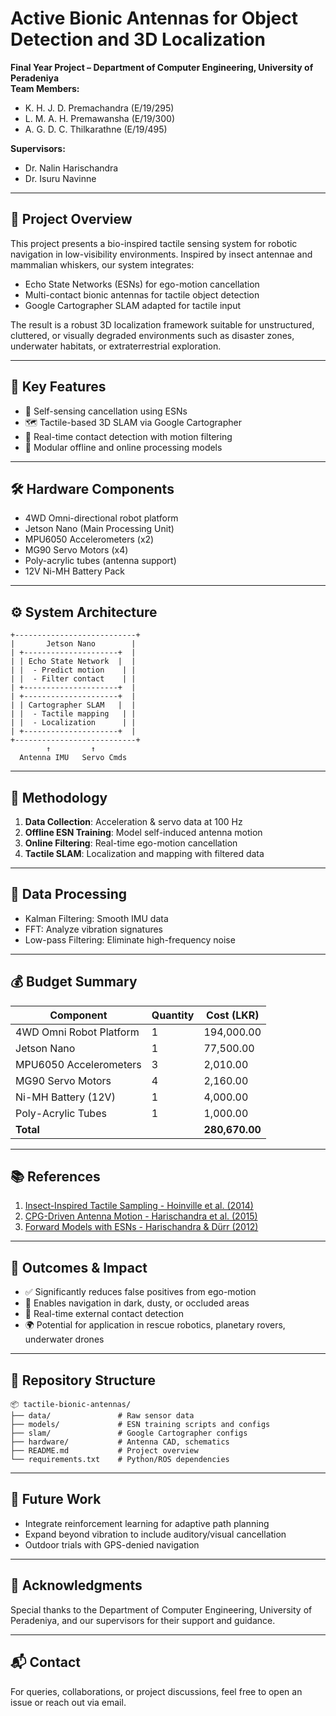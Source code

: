 # Active Bionic Antennas for Object Detection and 3D Localization

**Final Year Project – Department of Computer Engineering, University of Peradeniya**  
**Team Members:**  
- K. H. J. D. Premachandra (E/19/295)  
- L. M. A. H. Premawansha (E/19/300)  
- A. G. D. C. Thilkarathne (E/19/495)  

**Supervisors:**  
- Dr. Nalin Harischandra  
- Dr. Isuru Navinne  

---

## 📌 Project Overview

This project presents a bio-inspired tactile sensing system for robotic navigation in low-visibility environments. Inspired by insect antennae and mammalian whiskers, our system integrates:

- Echo State Networks (ESNs) for ego-motion cancellation  
- Multi-contact bionic antennas for tactile object detection  
- Google Cartographer SLAM adapted for tactile input  

The result is a robust 3D localization framework suitable for unstructured, cluttered, or visually degraded environments such as disaster zones, underwater habitats, or extraterrestrial exploration.

---

## 🚀 Key Features

- 🧠 Self-sensing cancellation using ESNs  
- 🗺️ Tactile-based 3D SLAM via Google Cartographer  
- 🤖 Real-time contact detection with motion filtering  
- 🧩 Modular offline and online processing models  

---

## 🛠️ Hardware Components

- 4WD Omni-directional robot platform  
- Jetson Nano (Main Processing Unit)  
- MPU6050 Accelerometers (x2)  
- MG90 Servo Motors (x4)  
- Poly-acrylic tubes (antenna support)  
- 12V Ni-MH Battery Pack  

---

## ⚙️ System Architecture

```
+---------------------------+
|       Jetson Nano        |
| +---------------------+  |
| | Echo State Network  |  |
| |  - Predict motion    | |
| |  - Filter contact    | |
| +---------------------+  |
| +---------------------+  |
| | Cartographer SLAM   |  |
| |  - Tactile mapping   | |
| |  - Localization      | |
| +---------------------+  |
+---------------------------+
        ↑         ↑
  Antenna IMU   Servo Cmds
```

---

## 🧪 Methodology

1. **Data Collection**: Acceleration & servo data at 100 Hz  
2. **Offline ESN Training**: Model self-induced antenna motion  
3. **Online Filtering**: Real-time ego-motion cancellation  
4. **Tactile SLAM**: Localization and mapping with filtered data  

---

## 🔬 Data Processing

- Kalman Filtering: Smooth IMU data  
- FFT: Analyze vibration signatures  
- Low-pass Filtering: Eliminate high-frequency noise  

---

## 💰 Budget Summary

| Component                  | Quantity | Cost (LKR)     |
|---------------------------|----------|----------------|
| 4WD Omni Robot Platform   | 1        | 194,000.00     |
| Jetson Nano               | 1        | 77,500.00      |
| MPU6050 Accelerometers    | 3        | 2,010.00       |
| MG90 Servo Motors         | 4        | 2,160.00       |
| Ni-MH Battery (12V)       | 1        | 4,000.00       |
| Poly-Acrylic Tubes        | 1        | 1,000.00       |
| **Total**                 |          | **280,670.00** |

---

## 📚 References

1. [Insect-Inspired Tactile Sampling - Hoinville et al. (2014)](https://doi.org/10.1007/978-3-319-09435-9_11)  
2. [CPG-Driven Antenna Motion - Harischandra et al. (2015)](https://doi.org/10.3389/fncom.2015.00107)  
3. [Forward Models with ESNs - Harischandra & Dürr (2012)](https://doi.org/10.1109/rose.2012.6402605)  

---

## 🧠 Outcomes & Impact

- ✅ Significantly reduces false positives from ego-motion  
- 🧭 Enables navigation in dark, dusty, or occluded areas  
- 🔁 Real-time external contact detection  
- 🌍 Potential for application in rescue robotics, planetary rovers, underwater drones  

---

## 📁 Repository Structure

```
📦 tactile-bionic-antennas/
├── data/               # Raw sensor data
├── models/             # ESN training scripts and configs
├── slam/               # Google Cartographer configs
├── hardware/           # Antenna CAD, schematics
├── README.md           # Project overview
└── requirements.txt    # Python/ROS dependencies
```

---

## 🔮 Future Work

- Integrate reinforcement learning for adaptive path planning  
- Expand beyond vibration to include auditory/visual cancellation  
- Outdoor trials with GPS-denied navigation  

---

## 🙏 Acknowledgments

Special thanks to the Department of Computer Engineering, University of Peradeniya, and our supervisors for their support and guidance.

---

## 📬 Contact

For queries, collaborations, or project discussions, feel free to open an issue or reach out via email.
